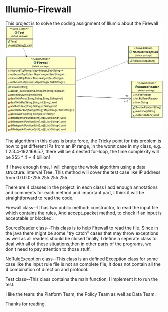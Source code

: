 # Illumio-Firewall
This project is to solve the coding assignment of Illumio about the Firewall
![Alt text](https://github.com/xzhang007/Illumio-Firewall/blob/master/classDiagram.jpg "Class Diagram")


The algorithm in this class is brute force, the Tricky point for this problem is how to get different IPs from an IP range, 
in the worst case in my class, e.g. 1.2.3.4-192.168.5.7, there will be 4 nested for-loop, 
the time complexity will be 255 ^ 4 ~ 4 billion!


If I have enough time, I will change the whole algorithm using a data structure: Interval Tree. This method will cover the
test case like IP address from 0.0.0.0-255.255.255.255.


There are 4 classes in the project, in each class I add enough annotations and comments for each method and important part,
I think it will be straightforward to read the code.


Firewall class--It has two public method: constructor, to read the input file which contains the rules,
And accept_packet method, to check if an input is acceptable or blocked.


SourceReader class--This class is to help Firewall to read the file.
Since in the java there might be some "try catch" cases that may throw exceptions as well as all readers should be closed finally,
I define a seperate class to deal with all of these situations,then in other parts of the programs, we don't need to pay attention to those stuff.


NoRuleException class--This class is an defined Exception class for some case like the input rule file is not an complete file,
it does not contain all the 4 combination of direction and protocol.


Test class--This class contains the main function, I implement it to run the test.

I like the team: the Platform Team, the Policy Team as well as Data Team.

Thanks for reading.
